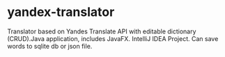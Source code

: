 # yandex-translator

Translator based on Yandes Translate API with editable dictionary (CRUD).Java application, includes JavaFX. IntelliJ IDEA Project. Can save words to sqlite db or json file.
